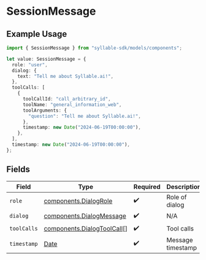 # SessionMessage

## Example Usage

```typescript
import { SessionMessage } from "syllable-sdk/models/components";

let value: SessionMessage = {
  role: "user",
  dialog: {
    text: "Tell me about Syllable.ai!",
  },
  toolCalls: [
    {
      toolCallId: "call_arbitrary_id",
      toolName: "general_information_web",
      toolArguments: {
        "question": "Tell me about Syllable.ai!",
      },
      timestamp: new Date("2024-06-19T00:00:00"),
    },
  ],
  timestamp: new Date("2024-06-19T00:00:00"),
};
```

## Fields

| Field                                                                                         | Type                                                                                          | Required                                                                                      | Description                                                                                   | Example                                                                                       |
| --------------------------------------------------------------------------------------------- | --------------------------------------------------------------------------------------------- | --------------------------------------------------------------------------------------------- | --------------------------------------------------------------------------------------------- | --------------------------------------------------------------------------------------------- |
| `role`                                                                                        | [components.DialogRole](../../models/components/dialogrole.md)                                | :heavy_check_mark:                                                                            | Role of dialog                                                                                |                                                                                               |
| `dialog`                                                                                      | [components.DialogMessage](../../models/components/dialogmessage.md)                          | :heavy_check_mark:                                                                            | N/A                                                                                           |                                                                                               |
| `toolCalls`                                                                                   | [components.DialogToolCall](../../models/components/dialogtoolcall.md)[]                      | :heavy_check_mark:                                                                            | Tool calls                                                                                    |                                                                                               |
| `timestamp`                                                                                   | [Date](https://developer.mozilla.org/en-US/docs/Web/JavaScript/Reference/Global_Objects/Date) | :heavy_check_mark:                                                                            | Message timestamp                                                                             | 2024-06-19T00:00:00                                                                           |